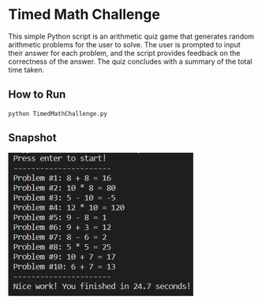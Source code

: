 # Timed Math Challenge

This simple Python script is an arithmetic quiz game that generates random arithmetic problems for the user to solve. The user is prompted to input their answer for each problem, and the script provides feedback on the correctness of the answer. The quiz concludes with a summary of the total time taken.


## How to Run

```
python TimedMathChallenge.py
```

## Snapshot 

![Alt text](image.png)